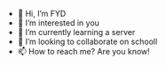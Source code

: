 - 👋 Hi, I’m FYD
- 👀 I’m interested in you
- 🌱 I’m currently learning a server
- 💞️ I’m looking to collaborate on schooll
- 📫 How to reach me? Are you know!

<!---
F8192/F8192 is a ✨ special ✨ repository because its `README.md` (this file) appears on your GitHub profile.
You can click the Preview link to take a look at your changes.
--->
